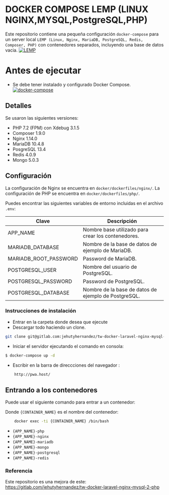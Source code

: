# DOCKER COMPOSE LEMP (LINUX NGINX,MYSQL,PostgreSQL,PHP)

Este repositorio contiene una pequeña configuración `docker-compose` para un server local  `LEMP (Linux, Nginx, MariaDB, PostgreSQL, Redis, Composer, PHP)` con contenedores separados, incluyendo una base de datos vacia.
[![LEMP](https://www.techcoil.com/wp-content/uploads/2018/03/lemp-logos.gif)](https://www.nginx.com/)

# Antes de ejecutar
- Se debe tener instalado y configurado Docker Compose.
[![docker-compose](https://cdn-images-1.medium.com/max/1400/1*olciNQ2FJu8HVmfjOjQCag.png)](https://docs.docker.com/)

## Detalles

Se usaron las siguientes versiones:

* PHP 7.2 (FPM) con Xdebug 3.1.5
* Composer 1.9.0
* Nginx 1.14.0
* MariaDB 10.4.8
* PosgreSQL 13.4
* Redis 4.0.9
* Mongo 5.0.3

## Configuración

La configuración de  Nginx se encuentra en `docker/dockerfiles/nginx/`.
La configuración de  PHP se encuentra en `docker/dockerfiles/php/`.

Puedes encontrar las siguientes variables de entorno incluidas en el archivo `.env`:

| Clave | Descripción |
|-----|-------------|
|APP_NAME|Nombre base utilizado para crear los contenedores.|
|MARIADB_DATABASE|Nombre de la base de datos de ejemplo de MariaDB.|
|MARIADB_ROOT_PASSWORD|Password de MariaDB.|
|POSTGRESQL_USER|Nombre del usuario de PostgreSQL.|
|POSTGRESQL_PASSWORD|Password de PostgreSQL.|
|POSTGRESQL_DATABASE|Nombre de la base de datos de ejemplo de PostgreSQL.|

### Instrucciones de instalación
- Entrar en la carpeta donde desea que ejecute
- Descargar todo haciendo un clone.
```sh
git clone git@gitlab.com:jehutyhernandez/tw-docker-laravel-nginx-mysql-2-php.git
```
- Iniciar el servidor ejecutando el comando en consola:
```sh
$ docker-compose up -d
```
- Escribir en la barra de direccciones del navegador : 
```sh
    http://pwa.host/
```

## Entrando a los contenedores

Puede usar el siguiente comando para entrar a un contenedor:

Donde `{CONTAINER_NAME}` es el nombre del contenedor:

```sh
    docker exec -ti {CONTAINER_NAME} /bin/bash
```
* `{APP_NAME}-php`
* `{APP_NAME}-nginx`
* `{APP_NAME}-mariadb`
* `{APP_NAME}-mongo`
* `{APP_NAME}-postgresql`
* `{APP_NAME}-redis`

### Referencia
Este repositorio es una mejora de este: https://gitlab.com/jehutyhernandez/tw-docker-laravel-nginx-mysql-2-php
